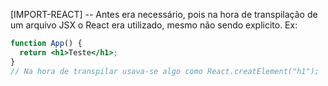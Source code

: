 [IMPORT-REACT]
-- Antes era necessário, pois na hora de transpilação de um arquivo JSX o React
 era utilizado, mesmo não sendo explicito.
Ex:

```jsx
function App() {
  return <h1>Teste</h1>;
}
// Na hora de transpilar usava-se algo como React.creatElement("h1");

```


